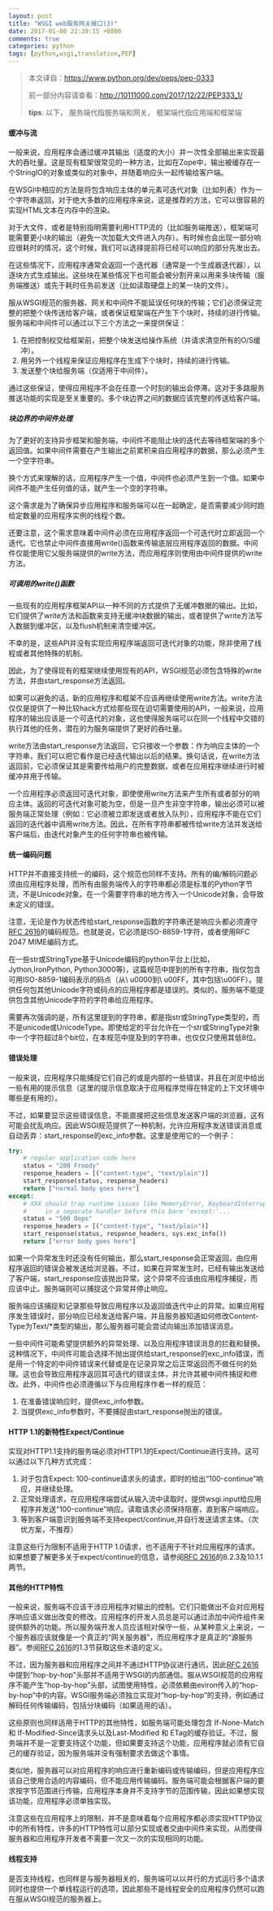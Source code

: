 ```yaml
---
layout: post
title: "WSGI web服务网关接口(3)"
date: 2017-01-08 22:20:15 +0800
comments: true
categories: python
tags: [python,wsgi,translation,PEP]
---
```


> 本文译自：https://www.python.org/dev/peps/pep-0333
>
> 前一部分内容请查看：http://10111000.com/2017/12/22/PEP333_1/
>
> **tips**: 以下， 服务端代指服务端和网关， 框架端代指应用端和框架端

#### 缓冲与流

一般来说，应用程序会通过缓冲其输出（适度的大小）并一次性全部输出来实现最大的吞吐量。这是现有框架很常见的一种方法，比如在Zope中，输出被缓存在一个StringIO的对象或类似的对象中，并随着响应头一起传输给客户端。

在WSGI中相应的方法是将包含响应主体的单元素可迭代对象（比如列表）作为一个字符串返回，对于绝大多数的应用程序来说，这是推荐的方法，它可以很容易的实现HTML文本在内存中的渲染。

对于大文件，或者是特别指明需要利用HTTP流的（比如服务端推送），框架端可能需要更小块的输出（避免一次加载大文件进入内存）。有时候也会出现一部分响应很耗时的情况，这个时候，我们可以选择提前将已经可以响应的部分先发出去。

在这些情况下，应用程序通常会返回一个迭代器（通常是一个生成器迭代器），以逐块方式生成输出。这些块在某些情况下也可能会被分割开来以用来多块传输（服务端推送）或先于耗时任务前发送（比如读取硬盘上的某一块的文件）。

服从WSGI规范的服务器、网关和中间件不能延误任何块的传输；它们必须保证完整的把整个块传送给客户端，或者保证框架端在产生下个块时，持续的进行传输。服务端和中间件可以通过以下三个方法之一来提供保证：

1. 在把控制权交给框架前，把整个块发送给操作系统（并请求清空所有的O/S缓冲）。
2. 用另外一个线程来保证应用程序在生成下个块时，持续的进行传输。
3. 发送整个块给服务端（仅适用于中间件）。

通过这些保证，使得应用程序不会在任意一个时刻的输出会停滞。这对于多路服务推送功能的实现是至关重要的。多个块边界之间的数据应该完整的传送给客户端。

##### 块边界的中间件处理

为了更好的支持异步框架和服务端，中间件不能阻止块的迭代去等待框架端的多个返回值。如果中间件需要在产生输出之前累积来自应用程序的数据，那么必须产生一个空字符串。

换个方式来理解的话，应用程序产生一个值，中间件也必须产生到一个值。如果中间件不能产生任何值的话，就产生一个空的字符串。

这个需求是为了确保异步应用程序和服务端可以在一起确定，是否需要减少同时跑给定数量的应用程序实例的线程个数。

还要注意，这个需求意味着中间件必须在应用程序返回一个可迭代时立即返回一个迭代。它也禁止中间件直接用write()函数来传输底层应用程序返回的数据。中间件仅能使用它父服务端提供的write方法，而应用程序则使用由中间件提供的write方法。

##### 可调用的write()函数

一些现有的应用程序框架API以一种不同的方式提供了无缓冲数据的输出。比如，它们提供了write方法和函数来支持无缓冲块数据的输出，或者提供了write方法写入数据到缓冲区，以及flush机制来清空缓冲区。

不幸的是，这些API并没有实现应用程序端返回可迭代对象的功能，除非使用了线程或者其他特殊的机制。

因此，为了使得现有的框架继续使用现有的API，WSGI规范必须包含特殊的write方法，并由start_response方法返回。

如果可以避免的话，新的应用程序和框架不应该再继续使用write方法。write方法仅仅是提供了一种比较hack方式给那些现在迫切需要使用的API，一般来说，应用程序的输出应该是一个可迭代的对象，这也使得服务端可以在同一个线程中交错的执行其他的任务，潜在的为服务端提供了更好的吞吐量。

write方法由start_response方法返回，它只接收一个参数：作为响应主体的一个字符串，我们可以把它看作是已经迭代输出以后的结果。换句话说，在write方法返回前，它必须保证其是需要传给用户的完整数据，或者在应用程序继续进行时被缓冲并用于传输。

一个应用程序必须返回可迭代对象，即使使用write方法来产生所有或者部分的响应主体。返回的可迭代对象可能为空，但是一旦产生非空字符串，输出必须可以被服务端正常处理（例如：它必须被立即发送或者放入队列），应用程序不能在它们返回的迭代器中调用write方法。因此，在所有字符串都被传给write方法并发送给客户端后，由迭代对象产生的任何字符串也被传输。

#### 统一编码问题

HTTP并不直接支持统一的编码，这个规范也同样不支持。所有的编/解码问题必须由应用程序处理，而所有由服务端传入的字符串都必须是标准的Python字节流，不是Unicode对象。在一个需要字符串的地方传入一个Unicode对象，会导致未定义的错误。

注意，无论是作为状态传给start_response函数的字符串还是响应头都必须遵守[RFC 2616](http://www.faqs.org/rfcs/rfc2616.html)的编码规范。也就是说，它必须是ISO-8859-1字符，或者使用RFC 2047 MIME编码方式。

在一些str或StringType基于Unicode编码的python平台上(比如，Jython,IronPython, Python3000等)，这篇规范中提到的所有字符串，指仅包含可用ISO-8859-1编码表示的码点（从\ u0000到\ u00FF，其中包括\u00FF）。提供任何包其他Unicode字符或码点的应用程序都是错误的。类似的，服务端不能提供包含其他Unicode字符的字符串给应用程序。

需要再次强调的是，所有这里提到的字符串，都是指str或StringType类型的，而不是unicode或UnicodeType。即使给定的平台允许在一个str或StringType对象中一个字符超过8个bit位，在本规范中提及到的字符串，也仅仅只使用其低8位。

#### 错误处理

一般来说，应用程序只能捕捉它们自己的或是内部的一些错误，并且在浏览中给出一些有用的提示信息（这里的提示信息取决于应用程序觉得在特定的上下文环境中哪些是有用的）。

不过，如果要显示这些错误信息，不能直接把这些信息发送客户端的浏览器，这有可能会扰乱响应。因此WSGI规范提供了一种机制，允许应用程序发送错误消息或自动丢弃：start_response的exc_info参数。这里是使用它的一个例子：

```python
try:
    # regular application code here
    status = "200 Froody"
    response_headers = [("content-type", "text/plain")]
    start_response(status, response_headers)
    return ["normal body goes here"]
except:
    # XXX should trap runtime issues like MemoryError, KeyboardInterrupt
    #     in a separate handler before this bare 'except:'...
    status = "500 Oops"
    response_headers = [("content-type", "text/plain")]
    start_response(status, response_headers, sys.exc_info())
    return ["error body goes here"]
```

如果一个异常发生时还没有任何输出，那么start_response会正常返回，由应用程序返回的错误会被发送给浏览器。不过，如果在异常发生时，已经有输出发送给了客户端，start_response应该抛出异常。这个异常不应该由应用程序捕捉，而应该中止。服务端则可以捕捉这个异常并停止响应。

服务端应该捕捉和记录那些导致应用程序以及返回值迭代中止的异常。如果应用程序发生错误时，部分响应已经发送给客户端，并且服务器知道如何修改Content-Type为Text/*类型的输出，那么服务器可能会尝试向输出添加错误消息。

一些中间件可能希望提供额外的异常处理、以及应用程序错误消息的拦截和替换。这种情况下，中间件可能会选择不抛出提供给start_response的exc_info错误，而是用一个特定的中间件错误来代替或是在记录异常之后正常返回而不做任何的处理。这也会导致应用程序返回其可迭代的错误主体，并允许其被中间件捕捉和修改。此外，中间件也必须遵循以下与应用程序作者一样的规范：

1. 在准备错误响应时，提供exc_info参数。
2. 当提供exc_info参数时，不要捕捉由start_response抛出的错误。

#### HTTP 1.1的新特性Expect/Continue

实现对HTTP1.1支持的服务端必须对HTTP1.1的Expect/Continue进行支持。这可以通过以下几种方式完成：

1. 对于包含Expect: 100-continue请求头的请求，即时的给出“100-continue”响应，并继续处理。
2. 正常处理请求，在应用程序端尝试从输入流中读取时，提供wsgi.input给应用程序并发送“100-continue”响应。读取请求必须保持阻塞，直到客户端响应。
3. 等到客户端意识到服务端不支持expect/continue,并自行发送请求主体。（次优方案，不推荐）

注意这些行为限制不适用于HTTP 1.0请求，也不适用于不针对应用程序的请求。如果想要了解更多关于expect/continue的信息，请参阅[RFC 2616](http://www.faqs.org/rfcs/rfc2616.html)的8.2.3及10.1.1两节。

#### 其他的HTTP特性

一般来说，服务端不应该干涉应用程序对输出的控制。它们只能做出不会对应用程序响应语义做出改变的修改。应用程序的开发人员总是可以通过添加中间件组件来提供额外的功能。所以服务端开发人员应该相对保守一些，从某种意义上来说，一个服务器应该就像是一个真正的“网关服务器”，而应用程序才是真正的“源服务器”。参阅[RFC 2616](http://www.faqs.org/rfcs/rfc2616.html)的1.3节获取这些术语的定义。

不过，因为服务器和应用程序之间并不通过HTTP协议进行通讯，因此[RFC 2616](http://www.faqs.org/rfcs/rfc2616.html)中提到“hop-by-hop”头部并不适用于WSGI的内部通信。服从WSGI规范的应用程序不能产生“hop-by-hop”头部，试图使用特性，必须依赖由eviron传入的“hop-by-hop”中的内容。WSGI服务端必须独立实现对“hop-by-hop”的支持，例如通过解码任何传输编码，包括分块编码（如果适用的话）。

这些原则也同样适用于HTTP的其他特性，如服务端可能处理包含 If-None-Match 和 If-Modified-Since请求头以及Last-Modified 和 ETag的缓存验证。不过，服务端并不是一定要支持这个功能，但如果要支持这个功能，应用程序就必须有它自己的缓存验证，因为服务端并没有强制要求去做这个事情。

类似地，服务器可以对应用程序的响应进行重新编码或传输编码，但是应用程序应该自己使用合适的内容编码，但不能应用传输编码。服务端可能会根据客户端的要求按字节范围进行传输，应用程序本身并不支持字节的范围传输，因此如果想实现该功能，应用程序必须单独实现。

注意这些在应用程序上的限制，并不是意味着每个应用程序都必须实现HTTP协议中的所有特性，许多的HTTP特性可以部分实现或者交由中间件来实现，从而使得服务器和应用程序开发者不需要一次又一次的实现相同的功能。

#### 线程支持

是否支持线程，也同样是与服务器相关的，服务端可以以并行的方式运行多个请求同时也提供一个单线程运行的选项，因此那些不是线程安全的应用程序仍然可以跑在服从WSGI规范的服务器上。

